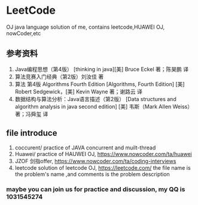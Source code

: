 # LeetCode
OJ java language solution of me, contains leetcode,HUAWEI OJ, nowCoder,etc

## 参考资料

1. Java编程思想（第4版） [thinking in java][美] Bruce Eckel 著；陈昊鹏 译
2. 算法竞赛入门经典（第2版）刘汝佳 著
3. 算法 第4版 Algorithms Fourth Edition [Algorithms, Fourth Edition]
   [美] Robert Sedgewick，[美] Kevin Wayne 著；谢路云 译
4. 数据结构与算法分析：Java语言描述（第2版） [Data structures and algorithm analysis in java second edition]
   [美] 韦斯（Mark AIlen Weiss） 著；冯舜玺 译


## file introduce
1. coccurent/     practice of JAVA concurrent and muilt-thread
2. Huawei/        practice of HAUWEI OJ, https://www.nowcoder.com/ta/huawei
3. JZOF           剑指offer, https://www.nowcoder.com/ta/coding-interviews
4. leetcode       solution of leetcode OJ, https://leetcode.com/
the file name is the problem's name ,and comments is the problem description

### maybe you can join us for practice and discussion, my QQ is 1031545274
